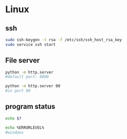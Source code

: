 # Linux

## ssh

```bash
sudo ssh-keygen -t rsa -f /etc/ssh/ssh_host_rsa_key
sudo service ssh start
```

## File server

```bash
python -m http.server
#default port: 8000

python -m http.server 80
#in port 80
```

## program status

```bash
echo $?

echo %ERRORLEVEL%
#windows
```